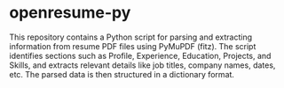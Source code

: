 # openresume-py
This repository contains a Python script for parsing and extracting information from resume PDF files using PyMuPDF (fitz). The script identifies sections such as Profile, Experience, Education, Projects, and Skills, and extracts relevant details like job titles, company names, dates, etc. The parsed data is then structured in a dictionary format.
